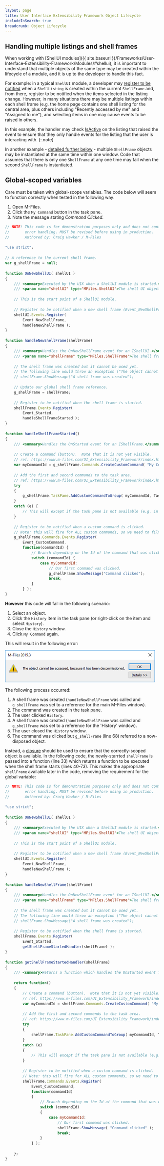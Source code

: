 ```yaml
---
layout: page
title: User Interface Extensibility Framework Object Lifecycle
includeInSearch: true
breadcrumb: Object Lifecycle
---
```


## Handling multiple listings and shell frames

When working with [ShellUI modules]({{ site.baseurl }}/Frameworks/User-Interface-Extensibility-Framework/Modules/#shellui), it is important to understand that multiple objects of the same type may be created within the lifecycle of a module, and it is up to the developer to handle this fact.

For example: in a typical `ShellUI` module,  a developer may [register to be notified](../Event-Registration-And-Entry-Points/) when a `ShellListing` is created within the current `ShellFrame` and, from there, register to be notified when the items selected in the listing change.  However, in many situations there may be multiple listings within each shell frame (e.g. the home page contains one shell listing for the central area, plus others including "Recently accessed by me" and "Assigned to me"), and selecting items in one may cause events to be raised in others.

In this example, the handler may check <a href="https://www.m-files.com/UI_Extensibility_Framework/index.html#MFClientScript~IShellListing~IsActive.html">IsActive</a> on the listing that raised the event to ensure that they only handle events for the listing that the user is interacting with.
{:.note}

In another example - [detailed further below](#global-scoped-variables) - multiple `ShellFrame` objects may be instantiated at the same time within one window.  Code that assumes that there is only one `ShellFrame` at any one time may fail when the second `ShellFrame` is instantiated.


## Global-scoped variables

Care must be taken with global-scope variables.  The code below will seem to function correctly when tested in the following way:

1. Open M-Files.
2. Click the `My Command` button in the task pane.
3. Note the message stating *Command Clicked*.

```javascript
// NOTE! This code is for demonstration purposes only and does not contain any kind of
// 		 error handling. MUST be revised before using in production.
//		 Authored by: Craig Hawker / M-Files

"use strict";

// A reference to the current shell frame.
var g_shellFrame = null;

function OnNewShellUI( shellUI )
{
	/// <summary>Executed by the UIX when a ShellUI module is started.</summary>
	/// <param name="shellUI" type="MFiles.ShellUI">The shell UI object which was created.</param>
 
	// This is the start point of a ShellUI module.
 
	// Register to be notified when a new shell frame (Event_NewShellFrame) is created.
	shellUI.Events.Register(
		Event_NewShellFrame,
		handleNewShellFrame );
}
 
function handleNewShellFrame(shellFrame)
{
	/// <summary>Handles the OnNewShellFrame event for an IShellUI.</summary>
	/// <param name="shellFrame" type="MFiles.ShellFrame">The shell frame object which was created.</param>
 
	// The shell frame was created but it cannot be used yet.
	// The following line would throw an exception ("The object cannot be accessed, because it is not ready."):
	// shellFrame.ShowMessage("A shell frame was created");

	// Update our global shell frame reference.
	g_shellFrame = shellFrame;
 
	// Register to be notified when the shell frame is started.
	shellFrame.Events.Register(
		Event_Started,
		handleShellFrameStarted );
}
 
function handleShellFrameStarted()
{
	/// <summary>Handles the OnStarted event for an IShellFrame.</summary>

	// Create a command (button).  Note that it is not yet visible.
	// ref: https://www.m-files.com/UI_Extensibility_Framework/index.html#MFClientScript~ICommands~CreateCustomCommand.html
	var myCommandId = g_shellFrame.Commands.CreateCustomCommand( "My Command" );

	// Add the first and second commands to the task area.
	// ref: https://www.m-files.com/UI_Extensibility_Framework/index.html#MFClientScript~ITaskPane~AddCustomCommandToGroup.html
	try
	{
		g_shellFrame.TaskPane.AddCustomCommandToGroup( myCommandId, TaskPaneGroup_Main, 1 );
	}
	catch (e) {
		// This will except if the task pane is not available (e.g. in a History view).
	}

	// Register to be notified when a custom command is clicked.
	// Note: this will fire for ALL custom commands, so we need to filter out others.
	g_shellFrame.Commands.Events.Register(
		Event_CustomCommand,
		function(commandId) {
			// Branch depending on the Id of the command that was clicked.
			switch (commandId) {
				case myCommandId:
					// Our first command was clicked.
					g_shellFrame.ShowMessage("Command clicked");
					break;
			}
		} );
}
```

**However** this code will fail in the following scenario:

1. Select an object.
2. Click the `History` item in the task pane (or right-click on the item and select `History`).
3. Close the `History` window.
4. Click `My Command` again.

This will result in the following error:

![Exception being shown due to disposed object](exception.png)

The following process occurred:

1. A shell frame was created (`handleNewShellFrame` was called and `g_shellFrame` was set to a reference for the main M-Files window).
2. The command was created in the task pane.
3. The user clicked `History`.
4. A shell frame was created (`handleNewShellFrame` was called and `g_shellFrame` was set to a reference for the 'History' window).
5. The user closed the `History` window.
6. The command was clicked but `g_shellFrame` (line 68) referred to a now-disposed object.

Instead, a [closure](https://developer.mozilla.org/en-US/docs/Web/JavaScript/Closures) should be used to ensure that the correctly-scoped object is available.  In the following code, the newly-starrted `shellFrame` is passed into a function (line 33) which returns a function to be executed when the shell frame starts (lines 40-73).  This makes the appropriate `shellFrame` available later in the code, removing the requirement for the global variable:

```javascript
// NOTE! This code is for demonstration purposes only and does not contain any kind of
// 		 error handling. MUST be revised before using in production.
//		 Authored by: Craig Hawker / M-Files

"use strict";

function OnNewShellUI( shellUI )
{
	/// <summary>Executed by the UIX when a ShellUI module is started.</summary>
	/// <param name="shellUI" type="MFiles.ShellUI">The shell UI object which was created.</param>
 
	// This is the start point of a ShellUI module.
 
	// Register to be notified when a new shell frame (Event_NewShellFrame) is created.
	shellUI.Events.Register(
		Event_NewShellFrame,
		handleNewShellFrame );
}
 
function handleNewShellFrame(shellFrame)
{
	/// <summary>Handles the OnNewShellFrame event for an IShellUI.</summary>
	/// <param name="shellFrame" type="MFiles.ShellFrame">The shell frame object which was created.</param>
 
	// The shell frame was created but it cannot be used yet.
	// The following line would throw an exception ("The object cannot be accessed, because it is not ready."):
	// shellFrame.ShowMessage("A shell frame was created");
 
	// Register to be notified when the shell frame is started.
	shellFrame.Events.Register(
		Event_Started,
		getShellFrameStartedHandler(shellFrame) );
}
 
function getShellFrameStartedHandler(shellFrame)
{
	/// <summary>Returns a function which handles the OnStarted event for an IShellFrame.</summary>

	return function()
	{
		// Create a command (button).  Note that it is not yet visible.
		// ref: https://www.m-files.com/UI_Extensibility_Framework/index.html#MFClientScript~ICommands~CreateCustomCommand.html
		var myCommandId = shellFrame.Commands.CreateCustomCommand( "My Command" );

		// Add the first and second commands to the task area.
		// ref: https://www.m-files.com/UI_Extensibility_Framework/index.html#MFClientScript~ITaskPane~AddCustomCommandToGroup.html
		try
		{
			shellFrame.TaskPane.AddCustomCommandToGroup( myCommandId, TaskPaneGroup_Main, 1 );
		}
		catch (e)
		{
			// This will except if the task pane is not available (e.g. in a History view).
		}

		// Register to be notified when a custom command is clicked.
		// Note: this will fire for ALL custom commands, so we need to filter out others.
		shellFrame.Commands.Events.Register(
			Event_CustomCommand,
			function(commandId)
			{
				// Branch depending on the Id of the command that was clicked.
				switch (commandId)
				{
					case myCommandId:
						// Our first command was clicked.
						shellFrame.ShowMessage( "Command clicked" );
						break;
				}
			} );

	};
}
```